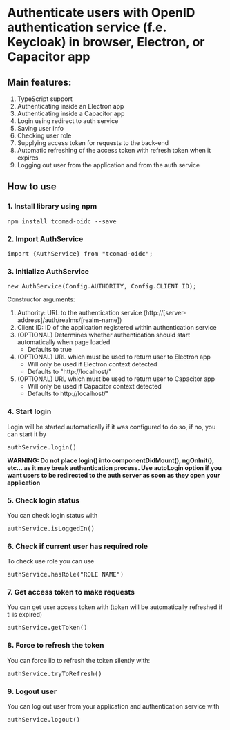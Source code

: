 # Authenticate users with OpenID authentication service (f.e. Keycloak) in browser, Electron, or Capacitor app

## Main features:
1. TypeScript support
2. Authenticating inside an Electron app
3. Authenticating inside a Capacitor app
4. Login using redirect to auth service
5. Saving user info
6. Checking user role
7. Supplying access token for requests to the back-end
8. Automatic refreshing of the access token with refresh token when it expires
9. Logging out user from the application and from the auth service

## How to use
### 1. Install library using npm

<pre>npm install tcomad-oidc --save</pre>

### 2. Import AuthService

<pre>import {AuthService} from "tcomad-oidc";</pre>

### 3. Initialize AuthService

<pre>new AuthService(Config.AUTHORITY, Config.CLIENT_ID);</pre>

Constructor arguments:
1. Authority: URL to the authentication service (http://[server-address]/auth/realms/[realm-name])
2. Client ID: ID of the application registered within authentication service
3. (OPTIONAL) Determines whether authentication should start automatically when page loaded
    * Defaults to true
4. (OPTIONAL) URL which must be used to return user to Electron app
    * Will only be used if Electron context detected
    * Defaults to "http://localhost/"
5. (OPTIONAL) URL which must be used to return user to Capacitor app
    * Will only be used if Capacitor context detected
    * Defaults to http://localhost/"


### 4. Start login
Login will be started automatically if it was configured to do so, if no, you can start
it by
<pre>authService.login()</pre>

**WARNING: Do not place login() into componentDidMount(), ngOnInit(), etc... as it may break authentication process.
Use autoLogin option if you want users to be redirected to the auth server as soon as they open your application**

### 5. Check login status
You can check login status with
<pre>authService.isLoggedIn()</pre>

### 6. Check if current user has required role
To check use role you can use
<pre>authService.hasRole("ROLE_NAME")</pre>

### 7. Get access token to make requests
You can get user access token with (token will be automatically refreshed if ti is expired)
<pre>authService.getToken()</pre>

### 8. Force to refresh the token
You can force lib to refresh the token silently with:
<pre>authService.tryToRefresh()</pre>

### 9. Logout user
You can log out user from your application and authentication service with
<pre>authService.logout()</pre>